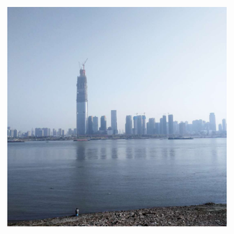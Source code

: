 ![bank of yangzi river](https://github.com/wamgel/wamgel.github.io/blob/master/pictures/%E5%BE%AE%E4%BF%A1%E5%9B%BE%E7%89%87_20171223211133.jpg?raw=true)
